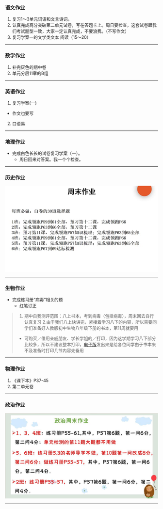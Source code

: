 ### 语文作业 ###
1. 复习1～3单元词语和文言诗词。
2. 认真完成高分突破第二单元试卷，写在答题卡上。周日要检查，这套试卷跟我们考试题型一致，大家一定认真完成，不要浪费。（不写作文）
3. 复习学案一的文学类文本 阅读（15～20）
-----
### 数学作业 ###
1. 补完灰色的期中卷
2. 单元分层11章的B组
-----
### 英语作业 ###
1. 复习学案(一)
* 作文也要写
2. 口语易
-----
### 地理作业 ###
* 完成白色长长的试卷复习学案（一）。
	* 周日回来对答案。我一个个检查。
-----
### 历史作业 ###
![hw](../hw/_images/8h.jpg)

-----
### 生物作业 ###
* 完成练习册“病毒”相关的题
	* 红笔订正

> 1. 期中自我测评范围：八上书本，考到病毒（包括病毒），周末回去自行认真复习
> 2.由于我们八上快讲完，紧接着学习八下的内容，所以需要同学们准备好人教版初中生物八年级下册的书本，第11周就要用
> * 可购买／借用亲戚朋友、学长学姐的／打印，因为这学期学习八下部分比较多，所以不建议整本打印，[电子版](https://pan.huang1111.cn/s/k2q4QcB)发出来是给各位同学由于书本来不及准备时打印几节内容先备用
-----
### 物理作业 ###
1. 《课下本》P37-45
2. 第二单元卷
-----
### 政治作业 ###
![hw](../hw/_images/8p.jpg)

-----
